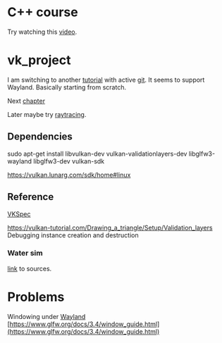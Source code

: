 # C++ course
Try watching this [video](https://www.youtube.com/watch?v=8jLOx1hD3_o).

# vk_project
I am switching to another [tutorial](https://vulkan-tutorial.com/) with active [git](https://github.com/Overv/VulkanTutorial).
It seems to support Wayland. Basically starting from scratch.

Next [chapter](https://vulkan-tutorial.com/Drawing_a_triangle/Drawing/Rendering_and_presentation)

Later maybe try [raytracing](https://github.com/RayTracing/raytracing.github.io).

## Dependencies
sudo apt-get install libvulkan-dev vulkan-validationlayers-dev libglfw3-wayland libglfw3-dev vulkan-sdk

https://vulkan.lunarg.com/sdk/home#linux

## Reference
[VKSpec](https://www.khronos.org/registry/vulkan/specs/1.2-extensions/html/vkspec.html#memory-allocation)

https://vulkan-tutorial.com/Drawing_a_triangle/Setup/Validation_layers  Debugging instance creation and destruction

### Water sim
[link](https://people.csail.mit.edu/kuiwu/gvdb_sim.html) to sources.

# Problems
Windowing under [Wayland](https://discourse.glfw.org/t/using-glfw-under-wayland/1547/3)
[https://www.glfw.org/docs/3.4/window_guide.html](https://www.glfw.org/docs/3.4/window_guide.html)